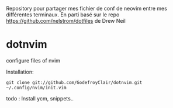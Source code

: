 
Repository pour partager mes fichier de conf de neovim entre mes différentes terminaux.
En parti basé sur le repo https://github.com/nelstrom/dotfiles de Drew Neil

# dotnvim
configure files of nvim


Installation:

    git clone git://github.com/GodefroyClair/dotnvim.git ~/.config/nvim/init.vim


todo : 
Install ycm, snippets..
